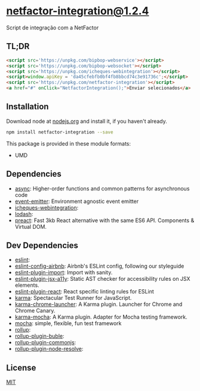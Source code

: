 # netfactor-integration@1.2.4
Script de integração com a NetFactor

## TL;DR ##
```html
<script src='https://unpkg.com/bipbop-webservice'></script>
<script src='https://unpkg.com/bipbop-websocket'></script>
<script src='https://unpkg.com/icheques-webintegration'></script>
<script>window.apiKey = 'da45cfebfb0bf4fb8bbcd74c3e91736c';</script>
<script src='https://unpkg.com/netfactor-integration'></script>
<a href="#" onClick="NetfactorIntegration();">Enviar selecionados</a>
```

## Installation
Download node at [nodejs.org](http://nodejs.org) and install it, if you haven't already.

```sh
npm install netfactor-integration --save
```

This package is provided in these module formats:

- UMD




## Dependencies

- [async](https://github.com/caolan/async): Higher-order functions and common patterns for asynchronous code
- [event-emitter](https://github.com/medikoo/event-emitter): Environment agnostic event emitter
- [icheques-webintegration](): 
- [lodash](): 
- [preact](https://github.com/developit/preact): Fast 3kb React alternative with the same ES6 API. Components & Virtual DOM.


## Dev Dependencies

- [eslint](): 
- [eslint-config-airbnb](https://github.com/airbnb/javascript): Airbnb's ESLint config, following our styleguide
- [eslint-plugin-import](https://github.com/benmosher/eslint-plugin-import): Import with sanity.
- [eslint-plugin-jsx-a11y](https://github.com/evcohen/eslint-plugin-jsx-a11y): Static AST checker for accessibility rules on JSX elements.
- [eslint-plugin-react](https://github.com/yannickcr/eslint-plugin-react): React specific linting rules for ESLint
- [karma](https://github.com/karma-runner/karma): Spectacular Test Runner for JavaScript.
- [karma-chrome-launcher](https://github.com/karma-runner/karma-chrome-launcher): A Karma plugin. Launcher for Chrome and Chrome Canary.
- [karma-mocha](https://github.com/karma-runner/karma-mocha): A Karma plugin. Adapter for Mocha testing framework.
- [mocha](https://github.com/mochajs/mocha): simple, flexible, fun test framework
- [rollup](): 
- [rollup-plugin-buble](): 
- [rollup-plugin-commonjs](): 
- [rollup-plugin-node-resolve](): 


## License
[MIT]()
